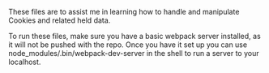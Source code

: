 These files are to assist me in learning how to handle and manipulate Cookies and related held data.

To run these files, make sure you have a basic webpack server installed, as it will not be pushed with the repo.
Once you have it set up you can use node_modules/.bin/webpack-dev-server in the shell to run a server to your localhost.